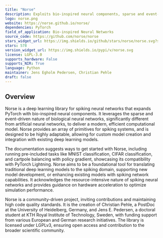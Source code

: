 ```yaml
---
title: "Norse"
description: Exploits bio-inspired neural components, sparse and event-driven, expands PyTorch with primitives for bio-inspired neural components.
logo: norse.png
website: https://norse.github.io/norse/
dependencies: PyTorch
field_of_application: Bio-inspired Neural Networks
source_code: https://github.com/norse/norse
stars_widget_url: https://img.shields.io/github/stars/norse/norse.svg?style=social
stars: 578
version_widget_url: https://img.shields.io/pypi/v/norse.svg
license: LGPL-3.0
supports_hardware: False
supports_NIR: True
language: Python
maintainer: Jens Egholm Pedersen, Christian Pehle
draft: false
---
```


## Overview
Norse is a deep learning library for spiking neural networks that expands PyTorch with bio-inspired neural components. It leverages the sparse and event-driven nature of biological neural networks, significantly different from artificial neural networks, to deliver a modern, efficient computational model. Norse provides an array of primitives for spiking systems, and is designed to be highly adaptable, allowing for custom model creation and integration with existing deep learning models.

The documentation suggests ways to get started with Norse, including running pre-included tasks like MNIST classification, CIFAR classification, and cartpole balancing with policy gradient, showcasing its compatibility with PyTorch Lightning. Norse aims to be a foundational tool for translating traditional deep learning models to the spiking domain, supporting new model development, or enhancing existing models with spiking network capabilities. It acknowledges the resource-intensive nature of spiking neural networks and provides guidance on hardware acceleration to optimize simulation performance.

Norse is a community-driven project, inviting contributions and maintaining high code quality standards. It is the creation of Christian Pehle, a PostDoc at the University of Heidelberg, Germany, and Jens E. Pedersen, a doctoral student at KTH Royal Institute of Technology, Sweden, with funding support from various European and German research initiatives. The library is licensed under LGPLv3, ensuring open access and contribution to the broader scientific community.